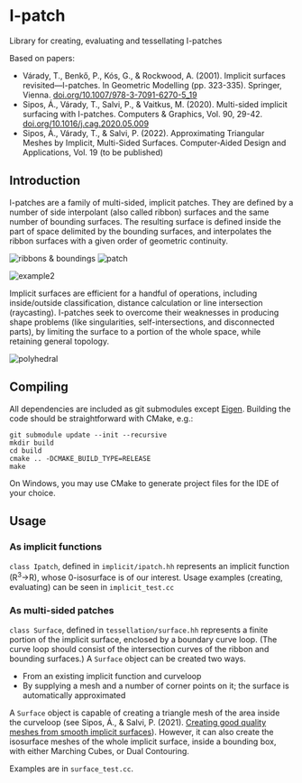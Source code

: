 # I-patch
Library for creating, evaluating and tessellating I-patches

Based on papers:
* Várady, T., Benkő, P., Kós, G., & Rockwood, A. (2001). Implicit surfaces revisited—I-patches. In Geometric Modelling (pp. 323-335). Springer, Vienna. [doi.org/10.1007/978-3-7091-6270-5_19](https://doi.org/10.1007/978-3-7091-6270-5_19)
* Sipos, Á., Várady, T., Salvi, P., & Vaitkus, M. (2020). Multi-sided implicit surfacing with I-patches. Computers & Graphics, Vol. 90, 29-42. [doi.org/10.1016/j.cag.2020.05.009](https://doi.org/10.1016/j.cag.2020.05.009)
* Sipos, Á., Várady, T., & Salvi, P. (2022). Approximating Triangular Meshes by Implicit, Multi-Sided Surfaces. Computer-Aided Design and Applications, Vol. 19 (to be published)

## Introduction

I-patches are a family of multi-sided, implicit patches. They are defined by a number of side interpolant (also called ribbon) surfaces and the same number of bounding surfaces. The resulting surface is defined inside the part of space delimited by the bounding surfaces, and interpolates the ribbon surfaces with a given order of geometric continuity.

![ribbons & boundings](https://user-images.githubusercontent.com/25045084/143272235-4164b982-9029-490c-b4dc-7603b03b0bc0.png) ![patch](https://user-images.githubusercontent.com/25045084/143272242-a8bf97b9-2fa0-426f-afcc-ab1b4553b56c.png)

![example2](https://user-images.githubusercontent.com/25045084/143278556-9b6e08b5-25d4-4876-a7e0-7267d8808254.png)

Implicit surfaces are efficient for a handful of operations, including inside/outside classification, distance calculation or line intersection (raycasting). I-patches seek to overcome their weaknesses in producing shape problems (like singularities, self-intersections, and disconnected parts), by limiting the surface to a portion of the whole space, while retaining general topology.

![polyhedral](http://3dgeo.iit.bme.hu/images/implicit/polyhedral2-shaded.png)

## Compiling

All dependencies are included as git submodules except [Eigen](https://gitlab.com/libeigen/eigen). Building the code should be straightforward with CMake, e.g.:
```
git submodule update --init --recursive
mkdir build
cd build
cmake .. -DCMAKE_BUILD_TYPE=RELEASE
make
```

On Windows, you may use CMake to generate project files for the IDE of your choice.

## Usage

### As implicit functions

`class Ipatch`, defined in `implicit/ipatch.hh` represents an implicit function (R<sup>3</sup>→R), whose 0-isosurface is of our interest. Usage examples (creating, evaluating) can be seen in `implicit_test.cc`

### As multi-sided patches
`class Surface`, defined in `tessellation/surface.hh` represents a finite portion of the implicit surface, enclosed by a boundary curve loop. (The curve loop should consist of the intersection curves of the ribbon and bounding surfaces.) A `Surface` object can be created two ways.
* From an existing implicit function and curveloop
* By supplying a mesh and a number of corner points on it; the surface is automatically approximated

A `Surface` object is capable of creating a triangle mesh of the area inside the curveloop (see Sipos, Á., & Salvi, P. (2021). [Creating good quality meshes from smooth implicit surfaces](http://3dgeo.iit.bme.hu/papers/implicit/meshing.pdf)). However, it can also create the isosurface meshes of the whole implicit surface, inside a bounding box, with either Marching Cubes, or Dual Contouring.

Examples are in `surface_test.cc`.